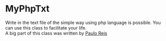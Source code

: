 # MyPhpTxt
<p>
Write in the text file of the simple way using php language is possible. You can use this class to facilitate your life.
<br> A big part of this class was written by <a href="https://www.facebook.com/pauloreisprofissional" target="_blank">Paulo Reis</a>
</p>
